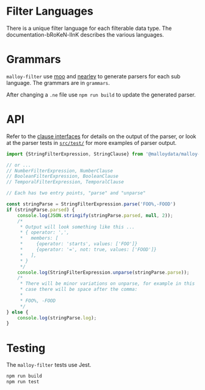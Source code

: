# Filter Languages

There is a unique filter language for each filterable data type. The documentation-bRoKeN-lInK describes the various languages.

# Grammars

`malloy-filter` use [moo](https://github.com/no-context/moo?tab=readme-ov-file) and [nearley](https://nearley.js.org/) to generate parsers for each sub language. The grammars are in `grammars`.

After changing a `.ne` file use `npm run build` to update the generated parser.

# API

Refer to the [clause interfaces](src/filter_clause.ts) for details on the
output of the parser, or look at the parser tests in [`src/test/`](src/test/) for more examples
of parser output.

```TypeScript
import {StringFilterExpression, StringClause} from '@malloydata/malloy-filter'

// or ...
// NumberFilterExpression, NumberClause
// BooleanFilterExpression, BooleanClause
// TemporalFilterExpression, TemporalClause

// Each has two entry points, "parse" and "unparse"

const stringParse = StringFilterExpression.parse('FOO%,-FOOD')
if (stringParse.parsed) {
    console.log(JSON.stringify(stringParse.parsed, null, 2));
    /*
     * Output will look something like this ...
     * { operator: ',',
     *   members: [
     *     {operator: 'starts', values: ['FOO']}
     *     {operator: '=', not: true, values: ['FOOD']}
     *   ],
     * }
     */
    console.log(StringFilterExpression.unparse(stringParse.parse));
    /*
     * There will be minor variations on unparse, for example in this
     * case there will be space after the comma:
     *
     * FOO%, -FOOD
     */
} else {
    console.log(stringParse.log);
}
```

# Testing

The `malloy-filter` tests use Jest.

```bash
npm run build
npm run test
```